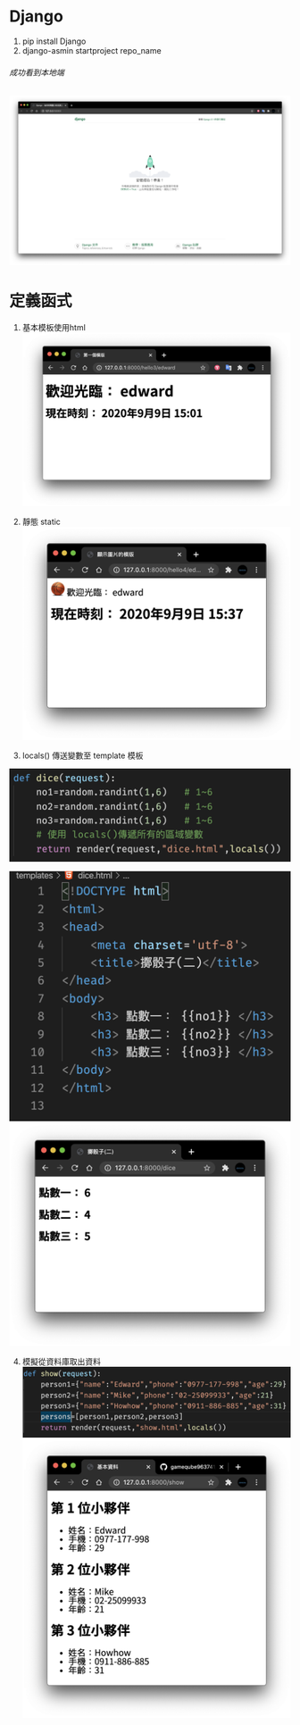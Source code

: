 # Django
1. pip install Django
2. django-asmin startproject repo_name

###### 成功看到本地端
![](./demo_images/firstD.png)


# 定義函式
1. 基本模板使用html
![](./demo_images/ht3.png)

2. 靜態 static
![](./demo_images/ht4.png)

3. locals() 傳送變數至 template 模板

![](./demo_images/views_dice.png)

![](./demo_images/ht_dice.png)
![](./demo_images/dice.png)

4. 模擬從資料庫取出資料
![](./demo_images/db1.png)
![](./demo_images/ht_db.png)